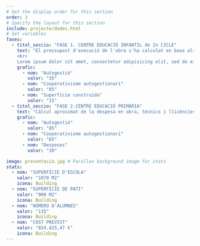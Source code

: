 ```yaml
---
# Set the display order for this section
order: 3
# Specify the layout for this section
include: projecte/dades.html
# Set variables
fases:
  - titol_seccio: "FASE 1. CENTRE EDUCACIÓ INFANTIL de 2n CICLE"
    text: "El pressupost d'execució de l'obra s'ha calculat en base als barems d'honoraris del Col·legi Oficial d'Arquitectes de Catalunya i és una aproximació en funció de la tipologia de l'edificació a rehabilitar i de la magnitud de les intervencions que es proposen.
    <br>
    Lorem ipsum dolor sit amet, consectetur adipisicing elit, sed do eiusmod tempor incididunt ut labore et dolore magna aliqua. Ut enim ad minim veniam, quis nostrud exercitation ullamco laboris nisi ut aliquip ex ea commodo consequat."
    grafic:
      - nom: "Autogestió"
        valor: "35"
      - nom: "Cooperativisme autogestionari"
        valor: "85"
      - nom: "Superfície construïda"
        valor: "15"
  - titol_seccio: "FASE 2.CENTRE EDUCACIÓ PRIMÀRIA"
    text: "Càlcul aproximat de la despesa en obra, tècnics i llicències per a la rehabilitació d'una part del Bloc Onze per a incloure l'activitat de centre d'educació infantil de segon cicle + centre d'educació primària (1a FASE) + centre d'edudació secundària (2a FASE). Duis aute irure dolor in reprehenderit in voluptate velit esse cillum dolore eu fugiat nulla pariatur. Excepteur sint occaecat cupidatat non proident, sunt in culpa qui officia deserunt mollit anim id est laborum."
    grafic:
      - nom: "Autogestió"
        valor: "85"
      - nom: "Cooperativisme autogestionari"
        valor: "65"
      - nom: "Despeses"
        valor: "30"

image: presentacio.jpg # Parallax background image for stats
stats:
  - nom: "SUPERFÍCIE D'ESCOLA"
    valor: "1070 M2"
    icona: Building
  - nom: "SUPERFÍCIE DE PATI"
    valor: "900 M2"
    icona: Building
  - nom: "NÚMERO D'ALUMNES"
    valor: "135"
    icona: Building
  - nom: "COST PREVIST"
    valor: "824.425,47 €"
    icona: Building
---
```

